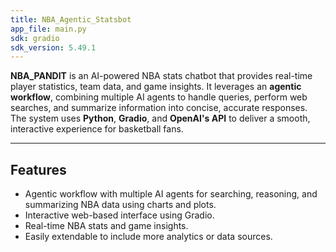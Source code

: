 ```yaml
---
title: NBA_Agentic_Statsbot
app_file: main.py
sdk: gradio
sdk_version: 5.49.1
---
```




**NBA_PANDIT** is an AI-powered NBA stats chatbot that provides real-time player statistics, team data, and game insights. It leverages an **agentic workflow**, combining multiple AI agents to handle queries, perform web searches, and summarize information into concise, accurate responses. The system uses **Python**, **Gradio**, and **OpenAI's API** to deliver a smooth, interactive experience for basketball fans.

---

## Features

- Agentic workflow with multiple AI agents for searching, reasoning, and summarizing NBA data using charts and plots.
- Interactive web-based interface using Gradio.
- Real-time NBA stats and game insights.
- Easily extendable to include more analytics or data sources.
